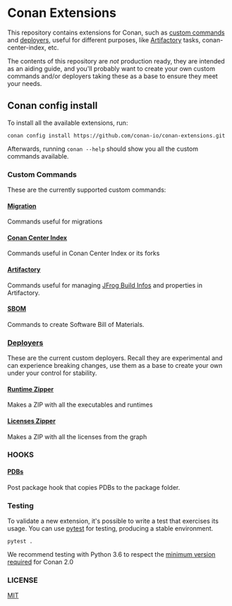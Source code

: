 # Conan Extensions

This repository contains extensions for Conan, such as [custom commands](https://docs.conan.io/2/reference/extensions/custom_commands.html)
and [deployers](https://docs.conan.io/2/reference/extensions/deployers.html),
useful for different purposes, like [Artifactory](https://jfrog.com/artifactory) tasks, conan-center-index, etc.

The contents of this repository are *not* production ready, they are intended as an aiding guide,
and you'll probably want to create your own custom commands and/or deployers taking these as a base to ensure they meet your needs.

## Conan config install

To install all the available extensions, run:

```
conan config install https://github.com/conan-io/conan-extensions.git
```

Afterwards, running `conan --help` should show you all the custom commands available.

### Custom Commands

These are the currently supported custom commands:

#### [Migration](extensions/commands/migrate/)

Commands useful for migrations

#### [Conan Center Index](extensions/commands/cci/)

Commands useful in Conan Center Index or its forks

#### [Artifactory](extensions/commands/art/)

Commands useful for managing [JFrog Build Infos](https://www.buildinfo.org/) and properties in Artifactory.

#### [SBOM](extensions/commands/sbom)

Commands to create Software Bill of Materials.

### [Deployers](extensions/deployers)

These are the current custom deployers. Recall they are experimental and can experience breaking changes, use them as a base to create your own under your control for stability.

#### [Runtime Zipper](extensions/deployers/runtime_zip_deploy.py)

Makes a ZIP with all the executables and runtimes

#### [Licenses Zipper](extensions/deployers/licenses.py)

Makes a ZIP with all the licenses from the graph

### HOOKS

#### [PDBs](extensions/hooks/_hook_copy_pdbs_to_package.py)

Post package hook that copies PDBs to the package folder.

### Testing

To validate a new extension, it's possible to write a test that exercises its usage.
You can use [pytest](https://docs.pytest.org) for testing, producing a stable environment.

```
pytest .
```

We recommend testing with Python 3.6 to respect the [minimum version required](https://github.com/conan-io/tribe/blob/main/design/003-codebase-python.md) for Conan 2.0

### LICENSE

[MIT](LICENSE)
